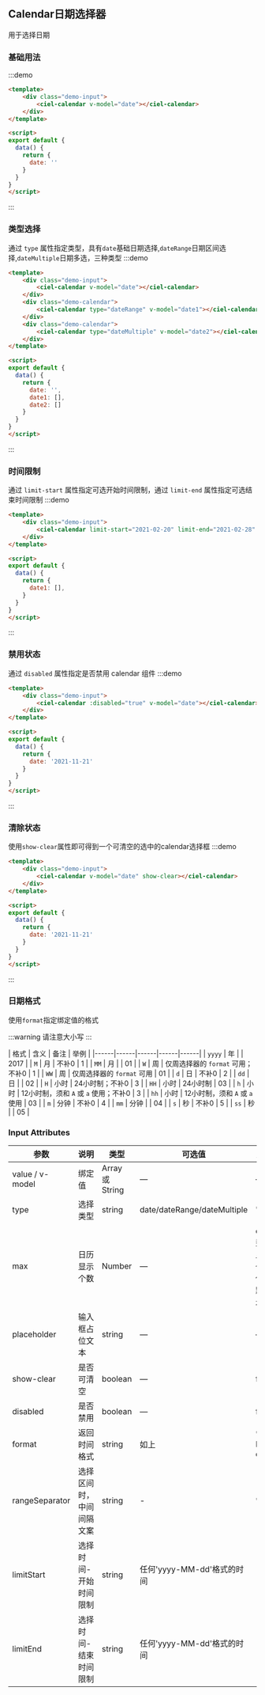 ## Calendar日期选择器
用于选择日期

### 基础用法
:::demo
```html
<template>
	<div class="demo-input">
		<ciel-calendar v-model="date"></ciel-calendar>
	</div>
</template>

<script>
export default {
  data() {
    return {
      date: ''
    }
  }
}
</script>
```
:::

### 类型选择
通过 `type` 属性指定类型，具有`date`基础日期选择,`dateRange`日期区间选择,`dateMultiple`日期多选，三种类型
:::demo
```html
<template>
	<div class="demo-input">
		<ciel-calendar v-model="date"></ciel-calendar>
	</div>
	<div class="demo-calendar">
		<ciel-calendar type="dateRange" v-model="date1"></ciel-calendar>
	</div>
	<div class="demo-calendar">
		<ciel-calendar type="dateMultiple" v-model="date2"></ciel-calendar>
	</div>
</template>

<script>
export default {
  data() {
    return {
      date: '',
      date1: [],
      date2: []
    }
  }
}
</script>
```
:::

### 时间限制
通过 `limit-start` 属性指定可选开始时间限制，通过 `limit-end` 属性指定可选结束时间限制
:::demo
```html
<template>
	<div class="demo-input">
		<ciel-calendar limit-start="2021-02-20" limit-end="2021-02-28" v-model="date1"></ciel-calendar>
	</div>
</template>

<script>
export default {
  data() {
    return {
      date1: [],
    }
  }
}
</script>
```
:::

### 禁用状态
通过 `disabled` 属性指定是否禁用 calendar 组件
:::demo
```html
<template>
	<div class="demo-input">
		<ciel-calendar :disabled="true" v-model="date"></ciel-calendar>
	</div>
</template>

<script>
export default {
  data() {
    return {
      date: '2021-11-21'
    }
  }
}
</script>
```
:::

### 清除状态
使用`show-clear`属性即可得到一个可清空的选中的calendar选择框
:::demo
```html
<template>
	<div class="demo-input">
		<ciel-calendar v-model="date" show-clear></ciel-calendar>
	</div>
</template>

<script>
export default {
  data() {
    return {
      date: '2021-11-21'
    }
  }
}
</script>
```
:::

###  日期格式

使用`format`指定绑定值的格式

:::warning
请注意大小写
:::

| 格式 | 含义 | 备注 | 举例 |
|------|------|------|------|------|
| `yyyy` | 年 | | 2017 |
| `M`  | 月 | 不补0 | 1 |
| `MM` | 月 | | 01 |
| `W`  | 周 | 仅周选择器的 `format` 可用；不补0 | 1 |
| `WW` | 周 | 仅周选择器的 `format` 可用 | 01 |
| `d`  | 日 | 不补0 | 2 |
| `dd` | 日 | | 02 |
| `H`  | 小时 | 24小时制；不补0 | 3 |
| `HH` | 小时 | 24小时制 | 03 |
| `h`  | 小时 | 12小时制，须和 `A` 或 `a` 使用；不补0 | 3 |
| `hh` | 小时 | 12小时制，须和 `A` 或 `a` 使用 | 03 |
| `m`  | 分钟 | 不补0 | 4 |
| `mm` | 分钟 | | 04 |
| `s`  | 秒 | 不补0 | 5 |
| `ss` | 秒 | | 05 |

### Input Attributes

| 参数          | 说明            | 类型            | 可选值                 | 默认值   |
|-------------  |---------------- |---------------- |---------------------- |-------- |
| value / v-model | 绑定值           | Array 或 String  | — | — |
| type   | 选择类型    | string          | date/dateRange/dateMultiple | 'date' |
| max | 日历显示个数           | Number  | — | date类型默认显示1个，其他类型默认显示2个 |
| placeholder   | 输入框占位文本    | string          | — | — |
| show-clear     | 是否可清空        | boolean         | — | false |
| disabled      | 是否禁用          | boolean         | — | false   |
| format      | 返回时间格式          | string         | 如上 | 'yyyy-MM-dd'   |
| rangeSeparator      | 选择区间时，中间间隔文案          | string         | - | '～'   |
| limitStart      | 选择时间-开始时间限制          | string         | 任何'yyyy-MM-dd'格式的时间 | -   |
| limitEnd     | 选择时间-结束时间限制          | string         | 任何'yyyy-MM-dd'格式的时间| -   |


